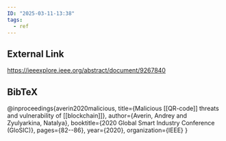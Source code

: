 ```yaml
---
ID: "2025-03-11-13:38"
tags:
  - ref
---
```

## External Link

https://ieeexplore.ieee.org/abstract/document/9267840

## BibTeX

@inproceedings{averin2020malicious,
  title={Malicious [[QR-code]] threats and vulnerability of [[blockchain]]},
  author={Averin, Andrey and Zyulyarkina, Natalya},
  booktitle={2020 Global Smart Industry Conference (GloSIC)},
  pages={82--86},
  year={2020},
  organization={IEEE}
}